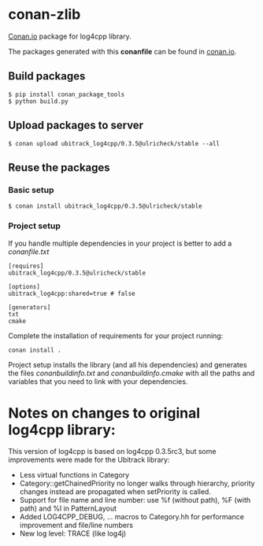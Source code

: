 # conan-zlib

[Conan.io](https://conan.io) package for log4cpp library. 

The packages generated with this **conanfile** can be found in [conan.io](https://conan.io/source/ubitrack_log4cpp/0.3.5/ulricheck/stable).

## Build packages

    $ pip install conan_package_tools
    $ python build.py
    
## Upload packages to server

    $ conan upload ubitrack_log4cpp/0.3.5@ulricheck/stable --all
    
## Reuse the packages

### Basic setup

    $ conan install ubitrack_log4cpp/0.3.5@ulricheck/stable
    
### Project setup

If you handle multiple dependencies in your project is better to add a *conanfile.txt*
    
    [requires]
    ubitrack_log4cpp/0.3.5@ulricheck/stable

    [options]
    ubitrack_log4cpp:shared=true # false
    
    [generators]
    txt
    cmake

Complete the installation of requirements for your project running:</small></span>

    conan install . 

Project setup installs the library (and all his dependencies) and generates the files *conanbuildinfo.txt* and *conanbuildinfo.cmake* with all the paths and variables that you need to link with your dependencies.


Notes on changes to original log4cpp library:
=============================================

This version of log4cpp is based on log4cpp 0.3.5rc3, but some improvements 
were made for the Ubitrack library:

* Less virtual functions in Category
* Category::getChainedPriority no longer walks through hierarchy, priority 
  changes instead are propagated when setPriority is called.
* Support for file name and line number: use %f (without path), %F (with path) and %l in PatternLayout
* Added LOG4CPP_DEBUG, ... macros to Category.hh for performance improvement
  and file/line numbers
* New log level: TRACE (like log4j)